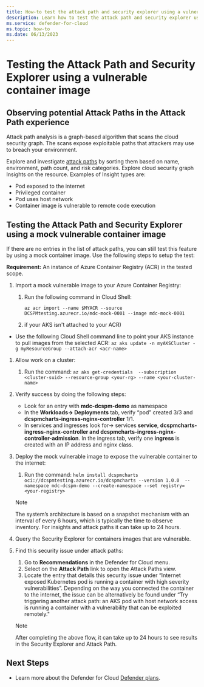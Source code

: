 ```yaml
---
title: How-to test the attack path and security explorer using a vulnerable container image 
description: Learn how to test the attack path and security explorer using a vulnerable container image
ms.service: defender-for-cloud
ms.topic: how-to
ms.date: 06/13/2023
---
```


# Testing the Attack Path and Security Explorer using a vulnerable container image

## Observing potential Attack Paths in the Attack Path experience

Attack path analysis is a graph-based algorithm that scans the cloud security graph. The scans expose exploitable paths that attackers may use to breach your environment.

Explore and investigate [attack paths](how-to-manage-attack-path.md) by sorting them based on name, environment, path count, and risk categories. Explore cloud security graph Insights on the resource. Examples of Insight types are:

-	Pod exposed to the internet 
-	Privileged container 
-	Pod uses host network 
-	Container image is vulnerable to remote code execution

## Testing the Attack Path and Security Explorer using a mock vulnerable container image

If there are no entries in the list of attack paths, you can still test this feature by using a mock container image. Use the following steps to setup the test: 

**Requirement:** An instance of Azure Container Registry (ACR) in the tested scope.

1.	Import a mock vulnerable image to your Azure Container Registry:

    1.	Run the following command in Cloud Shell: 

        ```az acr import --name $MYACR --source DCSPMtesting.azurecr.io/mdc-mock-0001 --image mdc-mock-0001```
    1. if your AKS isn't attached to your ACR)
-	Use the following Cloud Shell command line to point your AKS instance to pull images from the selected ACR:
        ```az aks update -n myAKSCluster -g myResourceGroup --attach-acr <acr-name>```

1. Allow work on a cluster:
    
    1. Run the command: ```az aks get-credentials  --subscription <cluster-suid> --resource-group <your-rg> --name <your-cluster-name>```
    
1. Verify success by doing the following steps:

   - Look for an entry with **mdc-dcspm-demo** as namespace
   - In the **Workloads-> Deployments** tab, verify “pod” created 3/3 and **dcspmcharts-ingress-nginx-controller** 1/1.
   - In services and ingresses look for-> services **service**, **dcspmcharts-ingress-nginx-controller and dcspmcharts-ingress-nginx-controller-admission**. In the ingress tab, verify one **ingress** is created with an IP address and nginx class.

1. Deploy the mock vulnerable image to expose the vulnerable container to the internet:

    1. Run the command: ```helm install dcspmcharts oci://dcspmtesting.azurecr.io/dcspmcharts --version 1.0.0  --namespace mdc-dcspm-demo --create-namespace --set registry=<your-registry>```

    > [!NOTE]
    > The system’s architecture is based on a snapshot mechanism with an interval of every 6 hours, which is typically the time to observe inventory. For insights and attack paths it can take up to 24 hours. 

1. Query the Security Explorer for containers images that are vulnerable.
1. Find this security issue under attack paths:

    1.	Go to **Recommendations** in the Defender for Cloud menu.
    1.	Select on the **Attack Path** link to open the Attack Paths view.
    1.	Locate the entry that details this security issue under “Internet exposed Kubernetes pod is running a container with high severity vulnerabilities”. Depending on the way you connected the container to the internet, the issue can be alternatively be found under “Try triggering another attack path: an AKS pod with host network access is running a container with a vulnerability that can be exploited remotely." 

    > [!NOTE]
    > After completing the above flow, it can take up to 24 hours to see results in the Security Explorer and Attack Path.


## Next Steps 

 - Learn more about the Defender for Cloud [Defender plans](defender-for-cloud-introduction.md#protect-cloud-workloads).
